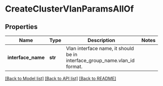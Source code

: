 # CreateClusterVlanParamsAllOf


## Properties
Name | Type | Description | Notes
------------ | ------------- | ------------- | -------------
**interface_name** | **str** | Vlan interface name, it should be in interface_group_name.vlan_id format. | 

[[Back to Model list]](../README.md#documentation-for-models) [[Back to API list]](../README.md#documentation-for-api-endpoints) [[Back to README]](../README.md)


